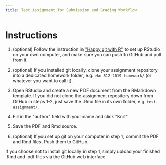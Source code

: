 ```yaml
---
title: Test Assignment for Submission and Grading Workflow
---
```


# Instructions

1. (optional) Follow the instruction in ["Happy git with R"](http://www.happygitwithr.com) to set up RStudio on your own computer, and make sure you can push to GitHub and pull from it.

2. (optional) If you installed git locally, clone your assignment repository into a dedicated homework folder, e.g. `ekn-812-2019-homework/` (or whatever you want to call it).

3. Open RStudio and create a new PDF document from the RMarkdown template. If you did not clone the assignment repository down from GitHub in steps 1-2, just save the .Rmd file in its own folder, e.g. `test-assignment/`.

4. Fill in the "author" field with your name and click "Knit".

5. Save the PDF and Rmd source.

6. (optional) If you set up git on your computer in step 1, commit the PDF and Rmd files. Push them to GitHub.

If you choose not to install git locally in step 1, simply upload your finished .Rmd and .pdf files via the GitHub web interface.

